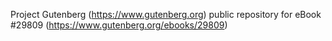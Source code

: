 Project Gutenberg (https://www.gutenberg.org) public repository for eBook #29809 (https://www.gutenberg.org/ebooks/29809)
